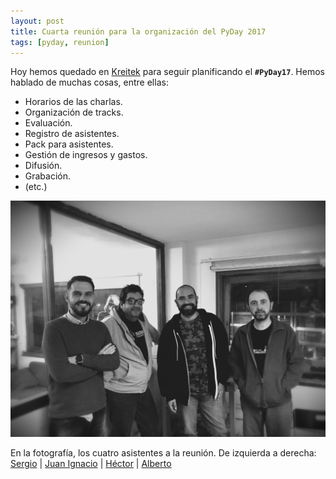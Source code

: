 ```yaml
---
layout: post
title: Cuarta reunión para la organización del PyDay 2017
tags: [pyday, reunion]
---
```


Hoy hemos quedado en [Kreitek](http://kreitek.org/) para seguir planificando el **`#PyDay17`**. Hemos hablado de muchas cosas, entre ellas:

- Horarios de las charlas.
- Organización de tracks.
- Evaluación.
- Registro de asistentes.
- Pack para asistentes.
- Gestión de ingresos y gastos.
- Difusión.
- Grabación.
- (etc.)

![Asistentes a la cuarta reunión de organización del PyDay17](/img/posts/2017-02-09-cuarta-reunion-pyday.jpg)

En la fotografía, los cuatro asistentes a la reunión. De izquierda a derecha:
[Sergio](http://twitter.com/sdelquin) | [Juan Ignacio](http://twitter.com/jileon) | [Héctor](http://twitter.com/monobotBlog) | [Alberto](http://twitter.com/amd77)
